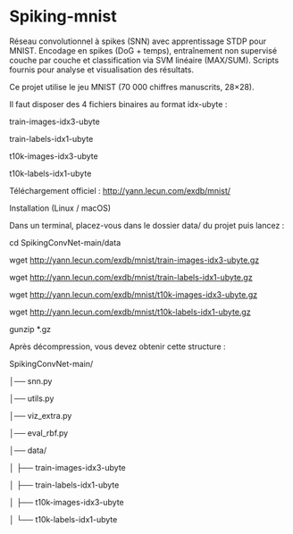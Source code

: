 # Spiking-mnist
Réseau convolutionnel à spikes (SNN) avec apprentissage STDP pour MNIST. Encodage en spikes (DoG + temps), entraînement non supervisé couche par couche et classification via SVM linéaire (MAX/SUM). Scripts fournis pour analyse et visualisation des résultats.

Ce projet utilise le jeu MNIST (70 000 chiffres manuscrits, 28×28).

Il faut disposer des 4 fichiers binaires au format idx-ubyte :

train-images-idx3-ubyte

train-labels-idx1-ubyte

t10k-images-idx3-ubyte

t10k-labels-idx1-ubyte

 Téléchargement officiel : http://yann.lecun.com/exdb/mnist/

Installation (Linux / macOS)

Dans un terminal, placez-vous dans le dossier data/ du projet puis lancez :

cd SpikingConvNet-main/data

wget http://yann.lecun.com/exdb/mnist/train-images-idx3-ubyte.gz

wget http://yann.lecun.com/exdb/mnist/train-labels-idx1-ubyte.gz

wget http://yann.lecun.com/exdb/mnist/t10k-images-idx3-ubyte.gz

wget http://yann.lecun.com/exdb/mnist/t10k-labels-idx1-ubyte.gz

gunzip *.gz


Après décompression, vous devez obtenir cette structure :

SpikingConvNet-main/

│── snn.py

│── utils.py

│── viz_extra.py

│── eval_rbf.py

│── data/

│   ├── train-images-idx3-ubyte

│   ├── train-labels-idx1-ubyte

│   ├── t10k-images-idx3-ubyte

│   └── t10k-labels-idx1-ubyte


